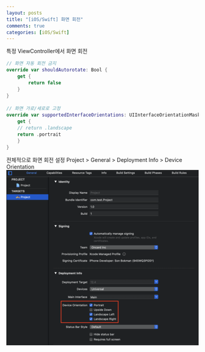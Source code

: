 ```yaml
---
layout: posts
title: "[iOS/Swift] 화면 회전"
comments: true
categories: [iOS/Swift]
---
```


특정 ViewController에서 화면 회전
```swift
// 화면 자동 회전 금지
override var shouldAutorotate: Bool {
	get {
		return false
	}
}
    
// 화면 가로/세로로 고정
override var supportedInterfaceOrientations: UIInterfaceOrientationMask {
	get {
	// return .landscape
	return .portrait
	}
}
```

전체적으로 화면 회전 설정
Project > General > Deployment Info > Device Orientation
![img1](/img/2019-08-16-screen-rotation-1.png)
